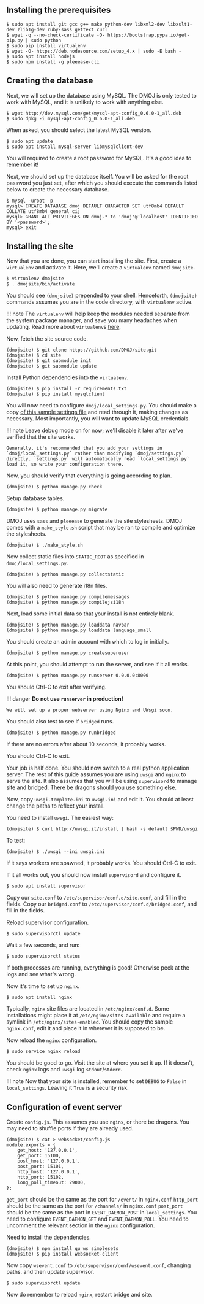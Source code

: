 ## Installing the prerequisites

```
$ sudo apt install git gcc g++ make python-dev libxml2-dev libxslt1-dev zlib1g-dev ruby-sass gettext curl
$ wget -q --no-check-certificate -O- https://bootstrap.pypa.io/get-pip.py | sudo python
$ sudo pip install virtualenv
$ wget -O- https://deb.nodesource.com/setup_4.x | sudo -E bash -
$ sudo apt install nodejs
$ sudo npm install -g pleeease-cli
```

## Creating the database

Next, we will set up the database using MySQL. The DMOJ is only tested to work with MySQL, and it is unlikely to work with anything else.

```
$ wget http://dev.mysql.com/get/mysql-apt-config_0.6.0-1_all.deb
$ sudo dpkg -i mysql-apt-config_0.6.0-1_all.deb
```
When asked, you should select the latest MySQL version.

```
$ sudo apt update
$ sudo apt install mysql-server libmysqlclient-dev
```

You will required to create a root password for MySQL. It's a good idea to remember it!

Next, we should set up the database itself. You will be asked for the root password you just set, after which you should execute the commands listed below to create the necessary database.

```
$ mysql -uroot -p
mysql> CREATE DATABASE dmoj DEFAULT CHARACTER SET utf8mb4 DEFAULT COLLATE utf8mb4_general_ci;
mysql> GRANT ALL PRIVILEGES ON dmoj.* to 'dmoj'@'localhost' IDENTIFIED BY '<password>';
mysql> exit
```

## Installing the site

Now that you are done, you can start installing the site. First, create a `virtualenv` and activate it. Here, we'll create a `virtualenv` named `dmojsite`.

```
$ virtualenv dmojsite
$ . dmojsite/bin/activate
```
You should see `(dmojsite)` prepended to your shell. Henceforth, `(dmojsite)` commands assumes you are in the code directory, with `virtualenv` active.

!!! note
    The `virtualenv` will help keep the modules needed separate from the system package manager, and save you many headaches when updating. Read more about `virtualenv`s [here](#).


Now, fetch the site source code.

```
(dmojsite) $ git clone https://github.com/DMOJ/site.git
(dmojsite) $ cd site
(dmojsite) $ git submodule init
(dmojsite) $ git submodule update
```

Install Python dependencies into the `virtualenv`.

```
(dmojsite) $ pip install -r requirements.txt
(dmojsite) $ pip install mysqlclient
```

You will now need to configure `dmoj/local_settings.py`. You should make a copy [of this sample settings file](https://github.com/DMOJ/docs/blob/master/sample_files/local_settings.py) and read through it, making changes as necessary. Most importantly, you will want to update MySQL credentials.

!!! note
    Leave debug mode on for now; we'll disable it later after we've verified that the site works.
    
    Generally, it's recommended that you add your settings in `dmoj/local_settings.py` rather than modifying `dmoj/settings.py` directly. `settings.py` will automatically read `local_settings.py` load it, so write your configuration there.

Now, you should verify that everything is going according to plan.

```
(dmojsite) $ python manage.py check
```

Setup database tables.

```
(dmojsite) $ python manage.py migrate
```

DMOJ uses `sass` and `pleeease` to generate the site stylesheets. DMOJ comes with a `make_style.sh` script that may be ran to compile and optimize the stylesheets.

```
(dmojsite) $ ./make_style.sh
```

Now collect static files into `STATIC_ROOT` as specified in `dmoj/local_settings.py`.

```
(dmojsite) $ python manage.py collectstatic
```

You will also need to generate i18n files.

```
(dmojsite) $ python manage.py compilemessages
(dmojsite) $ python manage.py compilejsi18n
```

Next, load some initial data so that your install is not entirely blank.

```
(dmojsite) $ python manage.py loaddata navbar
(dmojsite) $ python manage.py loaddata language_small
```

You should create an admin account with which to log in initially.

```
(dmojsite) $ python manage.py createsuperuser
```

At this point, you should attempt to run the server, and see if it all works.

```
(dmojsite) $ python manage.py runserver 0.0.0.0:8000
```

You should Ctrl-C to exit after verifying.

!!! danger
    **Do not use `runserver` in production!**

    We will set up a proper webserver using Nginx and UWsgi soon.

You should also test to see if `bridged` runs.

```
(dmojsite) $ python manage.py runbridged
```

If there are no errors after about 10 seconds, it probably works.

You should Ctrl-C to exit.

Your job is half done.
You should now switch to a real python application server.
The rest of this guide assumes you are using `uwsgi` and `nginx` to serve the site.
It also assumes that you will be using `supervisord` to manage site and bridged.
There be dragons should you use something else.

Now, copy `uwsgi-template.ini` to `uwsgi.ini` and edit it.
You should at least change the paths to reflect your install.

You need to install `uwsgi`. The easiest way:

```
(dmojsite) $ curl http://uwsgi.it/install | bash -s default $PWD/uwsgi
```

To test:

```
(dmojsite) $ ./uwsgi --ini uwsgi.ini
```

If it says workers are spawned, it probably works.
You should Ctrl-C to exit.

If it all works out, you should now install `supervisord` and configure it.

```
$ sudo apt install supervisor
```

Copy our `site.conf` to `/etc/supervisor/conf.d/site.conf`, and fill in the fields.
Copy our `bridged.conf` to `/etc/supervisor/conf.d/bridged.conf`, and fill in the fields.

Reload supervisor configuration.

```
$ sudo supervisorctl update
```

Wait a few seconds, and run:

```
$ sudo supervisorctl status
```

If both processes are running, everything is good!
Otherwise peek at the logs and see what's wrong.

Now it's time to set up `nginx`.

```
$ sudo apt install nginx
```

Typically, `nginx` site files are located in `/etc/nginx/conf.d`.
Some installations might place it at `/etc/nginx/sites-available`
and require a symlink in `/etc/nginx/sites-enabled`.
You should copy the sample `nginx.conf`, edit it and place it in wherever
it is supposed to be.

Now reload the `nginx` configuration.

```
$ sudo service nginx reload
```

You should be good to go. Visit the site at where you set it up.
If it doesn't, check `nginx` logs and `uwsgi` log `stdout`/`stderr`.

!!! note
    Now that your site is installed, remember to set `DEBUG` to `False` in
    `local_settings`. Leaving it `True` is a security risk.

## Configuration of event server
Create `config.js`. This assumes you use `nginx`, or there be dragons.
You may need to shuffle ports if they are already used.

```
(dmojsite) $ cat > websocket/config.js
module.exports = {
    get_host: '127.0.0.1',
    get_port: 15100,
    post_host: '127.0.0.1',
    post_port: 15101,
    http_host: '127.0.0.1',
    http_port: 15102,
    long_poll_timeout: 29000,
};
```

`get_port` should be the same as the port for `/event/` in `nginx.conf`
`http_port` should be the same as the port for `/channels/` in `nginx.conf`
`post_port` should be the same as the port in `EVENT_DAEMON_POST` in `local_settings`.
You need to configure `EVENT_DAEMON_GET` and `EVENT_DAEMON_POLL`.
You need to uncomment the relevant section in the `nginx` configuration.

Need to install the dependencies.

```
(dmojsite) $ npm install qu ws simplesets
(dmojsite) $ pip install websocket-client
```

Now copy `wsevent.conf` to `/etc/supervisor/conf/wsevent.conf`, changing paths.
and then update supervisor.

```
$ sudo supervisorctl update
```

Now do remember to reload `nginx`, restart bridge and site.
